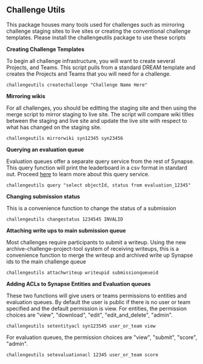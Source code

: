 ## Challenge Utils

This package houses many tools used for challenges such as mirroring challenge staging sites to live sites or creating the conventional challenge templates. Please install the challengeutils package to use these scripts


**Creating Challenge Templates**

To begin all challenge infrastructure, you will want to create several Projects, and Teams.  This script pulls from a standard DREAM template and creates the Projects and Teams that you will need for a challenge.

```
challengeutils createchallenge "Challenge Name Here"
```

**Mirroring wikis**

For all challenges, you should be editting the staging site and then using the merge script to mirror staging to live site.  The script will compare wiki titles between the staging and live site and update the live site with respect to what has changed on the staging site.

```
challengeutils mirrorwiki syn12345 syn23456
```

**Querying an evaluation queue**

Evaluation queues offer a separate query service from the rest of Synapse.  This query function will print the leaderboard in a csv format in standard out.  Proceed [here](https://docs.synapse.org/rest/GET/evaluation/submission/query.html) to learn more about this query service.

```
challengeutils query "select objectId, status from evaluation_12345"
```

**Changing submission status**

This is a convenience function to change the status of a submission

```
challengeutils changestatus 1234545 INVALID
```

**Attaching write ups to main submission queue**

Most challenges require participants to submit a writeup.  Using the new archive-challenge-project-tool system of receiving writeups, this is a convenience function to merge the writeup and archived write up Synapse ids to the main challenge queue

```
challengeutils attachwriteup writeupid submissionqueueid
```

**Adding ACLs to Synapse Entities and Evaluation queues**

These two functions will give users or teams permissions to entities and evaluation queues.  By default the user is public if there is no user or team specified and the default permission is view.  For entities, the permission choices are "view", "download", "edit", "edit_and_delete", "admin".  

```
challengeutils setentityacl syn123545 user_or_team view
```

For evaluation queues, the permission choices are "view", "submit", "score", "admin". 

```
challengeutils setevaluationacl 12345 user_or_team score
```